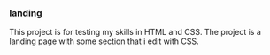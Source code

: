 ### landing

This project is for testing my skills in HTML and CSS. The project is a landing page with some section that i edit with CSS. 